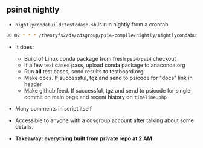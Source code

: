 psinet nightly
--------------

* ``nightlycondabuildctestcdash.sh`` is run nightly from a crontab

```bash
00 02 * * * /theoryfs2/ds/cdsgroup/psi4-compile/nightly/nightlycondabuildctestcdash.sh >/theoryfs2/ds/cdsgroup/psi4-compile/nightly/cb-psinet.log 2>&1
```

* It does:

  * Build of Linux conda package from fresh ``psi4/psi4`` checkout
  * If a few test cases pass, upload conda package to anaconda.org
  * Run **all** test cases, send results to testboard.org
  * Make docs. If successful, tgz and send to psicode for "docs" link in header
  * Make github feed. If successful, tgz and send to psicode for single commit on main page and recent history on ``timeline.php``

* Many comments in script itself

* Accessible to anyone with a cdsgroup account after talking about some details.

* **Takeaway: everything built from private repo at 2 AM**


